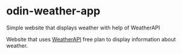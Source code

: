 # odin-weather-app
Simple website that displays weather with help of WeatherAPI

Website that uses <a href=https://www.weatherapi.com/>WeatherAPI</a> free plan to display information about weather.

